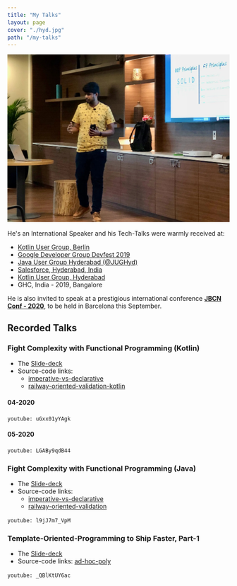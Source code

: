 ```yaml
---
title: "My Talks"
layout: page
cover: "./hyd.jpg"
path: "/my-talks"
---
```


![Speaking at Salesforce Hyd](hyd.jpg)

He's an International Speaker and his Tech-Talks were warmly received at:

- [Kotlin User Group, Berlin](https://youtu.be/uGxx01yYAgk)
- [Google Developer Group Devfest 2019](https://devfest.gdghyderabad.in/speakers.html)
- [Java User Group Hyderabad (@JUGHyd)](https://www.meetup.com/en-AU/jughyderabad/events/264688807/)
- [Salesforce, Hyderabad, India](https://youtu.be/l9jJ7m7_VpM)
- [Kotlin User Group, Hyderabad](https://youtu.be/_QBlKtUY6ac)
- GHC, India - 2019, Bangalore

He is also invited to speak at a prestigious international conference **[JBCN Conf - 2020](https://www.jbcnconf.com/2020/)**, to be held in Barcelona this September.

## Recorded Talks

### Fight Complexity with Functional Programming (Kotlin)

- The [Slide-deck](https://speakerdeck.com/gopalakshintala/fight-complexity-with-functional-programming-31a15b3d-878e-4b59-94d4-a706c23caadf)
- Source-code links:
  - [imperative-vs-declarative](http://bit.ly/imp-vs-dec)
  - [railway-oriented-validation-kotlin](https://bit.ly/ro-validation-kt)

#### 04-2020

`youtube: uGxx01yYAgk`

#### 05-2020

`youtube: LGABy9qdB44`

### Fight Complexity with Functional Programming (Java)

- The [Slide-deck](https://speakerdeck.com/gopalakshintala/fight-complexity-with-functional-programming)
- Source-code links:
  - [imperative-vs-declarative](http://bit.ly/imp-vs-dec)
  - [railway-oriented-validation](https://bit.ly/ro-validation)

`youtube: l9jJ7m7_VpM`

### Template-Oriented-Programming to Ship Faster, Part-1

- The [Slide-deck](https://speakerdeck.com/gopalakshintala/template-oriented-programming-top-to-ship-faster)
- Source-code links: [ad-hoc-poly](https://github.com/overfullstack/ad-hoc-poly/)

`youtube: _QBlKtUY6ac`
